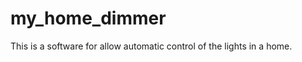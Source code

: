 my_home_dimmer
==============

This is a software for allow automatic control of the lights in a home.
